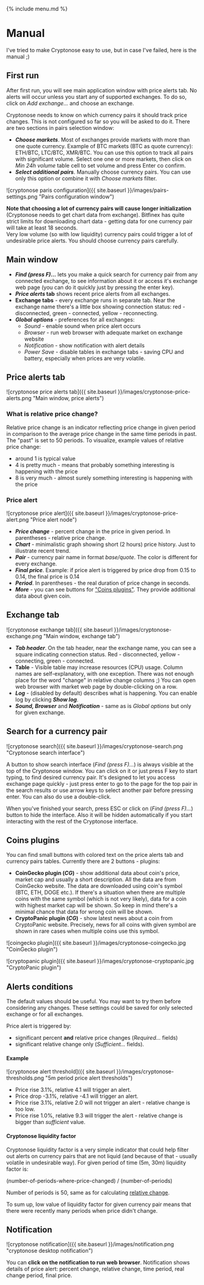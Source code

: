 {% include menu.md %}

# Manual

I've tried to make Cryptonose easy to use, but in case I've failed, here is the manual ;)

## First run
After first run, you will see main application window with price alerts tab. No alerts will occur unless you start any of supported exchanges. To do so, click on _Add exchange..._ and choose an exchange.

Cryptonose needs to know on which currency pairs it should track price changes. This is not configured so far so you will be asked to do it. There are two sections in pairs selection window:

* ***Choose markets***. Most of exchanges provide markets with more than one quote currency. Example of BTC markets (BTC as quote currency): ETH/BTC, LTC/BTC, XMR/BTC. You can use this option to track all pairs with significant volume. Select one one or more markets, then click on _Min 24h volume_ table cell to set volume and press Enter co confirm.
* ***Select additional pairs***. Manually choose currency pairs. You can use only this option or combine it with _Choose markets_ filter.

![cryptonose paris configuration]({{ site.baseurl }}/images/pairs-settings.png "Pairs configuration window")

**Note that choosing a lot of currency pairs will cause longer initialization** (Cryptonose needs to get chart data from exchange). Bitfinex has quite strict limits for downloading chart data - getting data for one currency pair will take at least 18 seconds.  
Very low volume (so with low liquidity) currency pairs could trigger a lot of undesirable price alerts. You should choose currency pairs carefully.

## Main window
* **_Find (press F)..._** lets you make a quick search for currency pair from any connected exchange, to see information about it or access it's exchange web page (you can do it quickly just by pressing the enter key).
* **_Price alerts_ tab** shows recent price alerts from all exchanges.
* **Exchange tabs** - every exchange runs in separate tab. Near the exchange name there's a little box showing connection status: red - disconnected, green - connected, yellow - reconnecting.
* ***Global options*** - preferences for all exchanges:
  * _Sound_ - enable sound when price alert occurs
  * _Browser_ - run web browser with adequate market on exchange website
  * _Notification_ - show notification with alert details
  * _Power Save_ - disable tables in exchange tabs - saving CPU and battery, especially when prices are very volatile.

## Price alerts tab
![cryptonose price alerts tab]({{ site.baseurl }}/images/cryptonose-price-alerts.png "Main window, price alerts")
### What is relative price change?
Relative price change is an indicator reflecting price change in given period in comparison to the average price change in the same time periods in past. The "past" is set to 50 periods.
To visualize, example values of relative price change:
* around 1 is typical value
* 4 is pretty much - means that probably something interesting is happening with the price
* 8 is very much - almost surely something interesting is happening with the price

### Price alert
![cryptonose price alert]({{ site.baseurl }}/images/cryptonose-price-alert.png "Price alert node")
* ***Price change*** - percent change in the price in given period. In parentheses - relative price change.
* ***Chart*** - minimalistic graph showing short (2 hours) price history. Just to illustrate recent trend.
* ***Pair*** - currency pair name in format _base/quote_. The color is different for every exchange.
* ***Final price***. Example: if price alert is triggered by price drop from 0.15 to 0.14, the final price is 0.14
* ***Period***. In parentheses - the real duration of price change in seconds.
* ***More*** - you can see buttons for ["Coins plugins"](#coins-plugins). They provide additional data about given coin.

## Exchange tab
![cryptonose exchange tab]({{ site.baseurl }}/images/cryptonose-exchange.png "Main window, exchange tab")

* ***Tab header***. On the tab header, near the exchange name, you can see a square indicating connection status. Red - disconnected, yellow - connecting, green - connected.
* **Table** - Visible table may increase resources (CPU) usage. Column names are self-explanatory, with one exception. There was not enough place for the word "change" in relative change columns ;) You can open web browser with market web page by double-clicking on a row.
* ***Log*** - (disabled by default) describes what is happening. You can enable log by clicking ***Show log***.
* ***Sound, Browser*** and ***Notification*** - same as is _Global options_ but only for given exchange.

## Search for a currency pair

![cryptonose search]({{ site.baseurl }}/images/cryptonose-search.png "Cryptonose search interface")

A button to show search interface (_Find (press F)..._) is always visible at the top of the Cryptonose window. You can click on it or just press F key to start typing, to find desired currency pair. It's designed to let you access exchange page quickly - just press enter to go to the page for the top pair in the search results or use arrow keys to select another pair before pressing enter. You can also do use a double-click.

When you've finished your search, press ESC or click on (_Find (press F)..._) button to hide the interface. Also it will be hidden automatically if you start interacting with the rest of the Cryptonose interface. 

## Coins plugins
You can find small buttons with colored text on the price alerts tab and currency pairs tables. Currently there are 2 buttons - plugins:

* **CoinGecko plugin (_CG_)** - show additional data about coin's price, market cap and usually a short description. All the data are from CoinGecko website. The data are downloaded using coin's symbol (BTC, ETH, DOGE etc.). If there's a situation when there are multiple coins with the same symbol (which is not very likely), data for a coin with highest market cap will be shown. So keep in mind there's a minimal chance that data for wrong coin will be shown. 
* **CryptoPanic plugin (_CG_)** - show latest news about a coin from CryptoPanic website. Precisely, news for all coins with given symbol are shown in rare cases when multiple coins use this symbol.

![coingecko plugin]({{ site.baseurl }}/images/cryptonose-coingecko.jpg "CoinGecko plugin")

![cryptopanic plugin]({{ site.baseurl }}/images/cryptonose-cryptopanic.jpg "CryptoPanic plugin")

## Alerts conditions
The default values should be useful. You may want to try them before considering any changes.
These settings could be saved for only selected exchange or for all exchanges.

Price alert is triggered by:

* significant percent **and** relative price changes (_Required..._ fields)
* significant relative change only (_Sufficient..._ fields).

#### Example

![cryptonose alert threshold]({{ site.baseurl }}/images/cryptonose-thresholds.png "5m period price alert thresholds")

* Price rise 3.1%, relative 4.1 will trigger an alert.
* Price drop -3.1%, relative -4.1 will trigger an alert.
* Price rise 3.1%, relative 2.0 will not trigger an alert - relative change is too low.
* Price rise 1.0%, relative 9.3 will trigger the alert - relative change is bigger than _sufficient_ value.

#### Cryptonose liquidity factor
Cryptonose liquidity factor is a very simple indicator that could help filter out alerts on currency pairs that are not liquid (and because of that - usually volatile in undesirable way). For given period of time (5m, 30m) liquidity factor is:

(number-of-periods-where-price-changed) / (number-of-periods)

Number of periods is 50, same as for calculating [relative change](#what-is-relative-price-change). 

To sum up, low value of liquidity factor for given currency pair means that there were recently many periods when price didn't change.

## Notification

![cryptonose notification]({{ site.baseurl }}/images/notification.png "cryptonose desktop notification")

You can **click on the notification to run web browser**.
Notification shows details of price alert: percent change, relative change, time period, real change period, final price.

